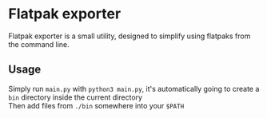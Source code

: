 # Flatpak exporter

Flatpak exporter is a small utility, designed to simplify using flatpaks from the command line.

## Usage

Simply run ``main.py`` with ``python3 main.py``, it's automatically going to create a ``bin`` directory inside the current directory  
Then add files from ``./bin`` somewhere into your ``$PATH``
